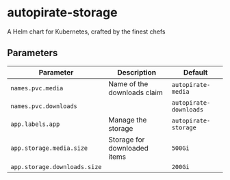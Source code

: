 # autopirate-storage

A Helm chart for Kubernetes, crafted by the finest chefs

## Parameters

**Parameter** | **Description** | **Default**
--- | --- | ---
`names.pvc.media` |  Name of the downloads claim | `autopirate-media`
`names.pvc.downloads` |  | `autopirate-downloads`
`app.labels.app` |  Manage the storage | `autopirate-storage`
`app.storage.media.size` |  Storage for downloaded items | `500Gi`
`app.storage.downloads.size` |  | `200Gi`
